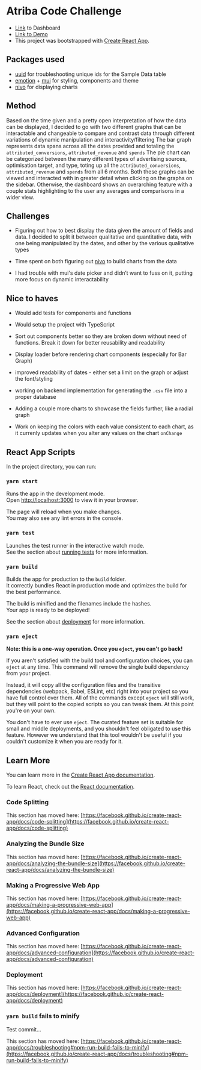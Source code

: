 # Atriba Code Challenge

- [Link](https://marishkazachariah.github.io/adtriba-code-challenge/) to Dashboard
- [Link to Demo](https://drive.google.com/file/d/1LDxr1rUFZgR35DGKZN9Qr2X2gPTYRN45/view?usp=sharing)
- This project was bootstrapped with [Create React App](https://github.com/facebook/create-react-app).

## Packages used

- [uuid](https://github.com/uuidjs/uuid) for troubleshooting unique ids for the Sample Data table
- [emotion](https://emotion.sh/docs/styled) + [mui](https://mui.com/material-ui/) for styling, components and theme
- [nivo](https://nivo.rocks/) for displaying charts

## Method

Based on the time given and a pretty open interpretation of how the data can be displayed, I decided to go with two different graphs that can be interactable and changeable to compare and contrast data through different variations of dynamic manipulation and interactivity/filtering
The bar graph represents data spans across all the dates provided and totaling the `attributed_conversions`, `attributed_revenue` and `spends`
The pie chart can be categorized between the many different types of advertising sources, optimisation target, and type, toting up all the `attributed_conversions`, `attributed_revenue` and `spends` from all 6 months.
Both these graphs can be viewed and interacted with in greater detail when clicking on the graphs on the sidebar. Otherwise, the dashboard shows an overarching feature with a couple stats highlighting to the user any averages and comparisons in a wider view.

## Challenges

- Figuring out how to best display the data given the amount of fields and data. I decided to split it between qualitative and quantitative data, with one being manipulated by the dates, and other by the various qualitative types

- Time spent on both figuring out [nivo](<(https://nivo.rocks/)>) to build charts from the data

- I had trouble with mui's date picker and didn’t want to fuss on it, putting more focus on dynamic interactability

## Nice to haves

- Would add tests for components and functions

- Would setup the project with TypeScript

- Sort out components better so they are broken down without need of functions. Break it down for better reusability and readability

- Display loader before rendering chart components (especially for Bar Graph)

- improved readability of dates - either set a limit on the graph or adjust the font/styling

- working on backend implementation for generating the `.csv` file into a proper database

- Adding a couple more charts to showcase the fields further, like a radial graph

- Work on keeping the colors with each value consistent to each chart, as it currenly updates when you alter any values on the chart `onChange`

## React App Scripts

In the project directory, you can run:

### `yarn start`

Runs the app in the development mode.\
Open [http://localhost:3000](http://localhost:3000) to view it in your browser.

The page will reload when you make changes.\
You may also see any lint errors in the console.

### `yarn test`

Launches the test runner in the interactive watch mode.\
See the section about [running tests](https://facebook.github.io/create-react-app/docs/running-tests) for more information.

### `yarn build`

Builds the app for production to the `build` folder.\
It correctly bundles React in production mode and optimizes the build for the best performance.

The build is minified and the filenames include the hashes.\
Your app is ready to be deployed!

See the section about [deployment](https://facebook.github.io/create-react-app/docs/deployment) for more information.

### `yarn eject`

**Note: this is a one-way operation. Once you `eject`, you can't go back!**

If you aren't satisfied with the build tool and configuration choices, you can `eject` at any time. This command will remove the single build dependency from your project.

Instead, it will copy all the configuration files and the transitive dependencies (webpack, Babel, ESLint, etc) right into your project so you have full control over them. All of the commands except `eject` will still work, but they will point to the copied scripts so you can tweak them. At this point you're on your own.

You don't have to ever use `eject`. The curated feature set is suitable for small and middle deployments, and you shouldn't feel obligated to use this feature. However we understand that this tool wouldn't be useful if you couldn't customize it when you are ready for it.

## Learn More

You can learn more in the [Create React App documentation](https://facebook.github.io/create-react-app/docs/getting-started).

To learn React, check out the [React documentation](https://reactjs.org/).

### Code Splitting

This section has moved here: [https://facebook.github.io/create-react-app/docs/code-splitting](https://facebook.github.io/create-react-app/docs/code-splitting)

### Analyzing the Bundle Size

This section has moved here: [https://facebook.github.io/create-react-app/docs/analyzing-the-bundle-size](https://facebook.github.io/create-react-app/docs/analyzing-the-bundle-size)

### Making a Progressive Web App

This section has moved here: [https://facebook.github.io/create-react-app/docs/making-a-progressive-web-app](https://facebook.github.io/create-react-app/docs/making-a-progressive-web-app)

### Advanced Configuration

This section has moved here: [https://facebook.github.io/create-react-app/docs/advanced-configuration](https://facebook.github.io/create-react-app/docs/advanced-configuration)

### Deployment

This section has moved here: [https://facebook.github.io/create-react-app/docs/deployment](https://facebook.github.io/create-react-app/docs/deployment)

### `yarn build` fails to minify

Test commit...

This section has moved here: [https://facebook.github.io/create-react-app/docs/troubleshooting#npm-run-build-fails-to-minify](https://facebook.github.io/create-react-app/docs/troubleshooting#npm-run-build-fails-to-minify)
